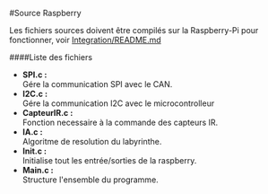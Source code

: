 #Source Raspberry

Les fichiers sources doivent être compilés sur la Raspberry-Pi pour fonctionner, voir [Integration/README.md](../../Integration/README.md)

####Liste des fichiers  
  * **SPI.c :**  
    Gére la communication SPI avec le CAN.
  * **I2C.c :**  
    Gére la communication I2C avec le microcontrolleur
  * **CapteurIR.c :**  
    Fonction necessaire à la commande des capteurs IR.
  * **IA.c :**  
    Algoritme de resolution du labyrinthe.
  * **Init.c :**  
    Initialise tout les entrée/sorties de la raspberry.
  * **Main.c :**  
    Structure l'ensemble du programme.
